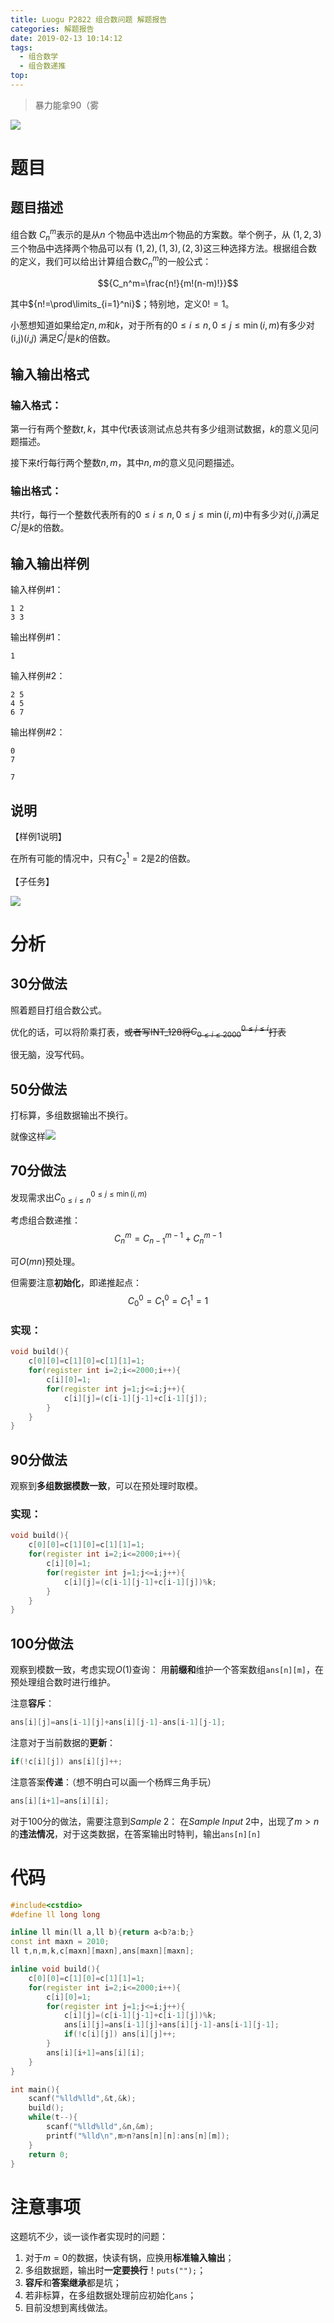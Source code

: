 ```yaml
---
title: Luogu P2822 组合数问题 解题报告
categories: 解题报告
date: 2019-02-13 10:14:12
tags: 
  - 组合数学
  - 组合数递推
top: 
---
```


> 暴力能拿90（雾

<!--more-->

![](https://i.loli.net/2019/02/13/5c637f8a0d9b4.jpg)

# 题目

## 题目描述

组合数 ${C_n^m}$表示的是从${n}$ 个物品中选出${m}$个物品的方案数。举个例子，从 ${(1,2,3)}$三个物品中选择两个物品可以有 ${(1,2),(1,3),(2,3)}$这三种选择方法。根据组合数的定义，我们可以给出计算组合数${C_n^m}$的一般公式：

$${C_n^m=\frac{n!}{m!(n-m)!}}$$

其中${n!=\prod\limits_{i=1}^ni}$；特别地，定义${0!=1}$。

小葱想知道如果给定${n,m}$和${k}$，对于所有的${0\leq i\leq n,0\leq j\leq \min \left ( i, m \right )}$有多少对 (i,j)(*i*,*j*) 满足${C_i^j}$是${k}$的倍数。

## 输入输出格式

### 输入格式：

第一行有两个整数${t,k}$，其中代${t}$表该测试点总共有多少组测试数据，${k}$的意义见问题描述。

接下来${t}$行每行两个整数${n,m}$，其中${ n,m}$的意义见问题描述。

### 输出格式：

共$t$行，每行一个整数代表所有的$0\leq i\leq n,0\leq j\leq \min \left ( i, m \right )$中有多少对$(i,j)$满足$C_i^j$是$k$的倍数。

## 输入输出样例

输入样例#1：

```
1 2
3 3
```

输出样例#1：

```
1
```

输入样例#2：

```
2 5
4 5
6 7
```

输出样例#2：

```
0
7
```

```
7
```

## 说明

【样例1说明】

在所有可能的情况中，只有$C_2^1 = 2$是2的倍数。

【子任务】

![](https://cdn.luogu.org/upload/pic/3457.png)

# 分析

## 30分做法

照着题目打组合数公式。

优化的话，可以将阶乘打表，~~或者写INT_128将$C_{0\le i\le 2000}^{0\le j \le i}$打表~~

很无脑，没写代码。

## 50分做法

打标算，多组数据输出不换行。

就像这样![](https://i.loli.net/2019/02/13/5c63845df123d.png)

## 70分做法

发现需求出$C_{0\le i\le n}^{0\le j\le \min(i,m)}$  

考虑组合数递推：
$$ C^m_n=C^{m-1}_{n-1}+C^{m-1}_n$$

可${O(mn)}$预处理。

但需要注意**初始化**，即递推起点：
$${C_0^0=C_1^0=C_1^1=1}$$

### 实现：

```c++
void build(){
    c[0][0]=c[1][0]=c[1][1]=1;
    for(register int i=2;i<=2000;i++){
        c[i][0]=1;
        for(register int j=1;j<=i;j++){
            c[i][j]=(c[i-1][j-1]+c[i-1][j]);
        }
    }
}
```

## 90分做法

观察到**多组数据模数一致**，可以在预处理时取模。

### 实现：

```c++
void build(){
    c[0][0]=c[1][0]=c[1][1]=1;
    for(register int i=2;i<=2000;i++){
        c[i][0]=1;
        for(register int j=1;j<=i;j++){
            c[i][j]=(c[i-1][j-1]+c[i-1][j])%k;
        }
    }
}
```

## 100分做法

观察到模数一致，考虑实现${O(1)}$查询：
用**前缀和**维护一个答案数组`ans[n][m]`，在预处理组合数时进行维护。

注意**容斥**：

```c++
ans[i][j]=ans[i-1][j]+ans[i][j-1]-ans[i-1][j-1];
```

注意对于当前数据的**更新**：

```c++
if(!c[i][j]) ans[i][j]++;
```

注意答案**传递**：（想不明白可以画一个杨辉三角手玩）

```c++
ans[i][i+1]=ans[i][i];
```

对于100分的做法，需要注意到$Sample\;2$：
在$Sample\; Input\; 2$中，出现了$m>n$的**违法情况**，对于这类数据，在答案输出时特判，输出`ans[n][n]`

# 代码

```c++
#include<cstdio>
#define ll long long

inline ll min(ll a,ll b){return a<b?a:b;}
const int maxn = 2010;
ll t,n,m,k,c[maxn][maxn],ans[maxn][maxn];

inline void build(){
    c[0][0]=c[1][0]=c[1][1]=1;
    for(register int i=2;i<=2000;i++){
        c[i][0]=1;
        for(register int j=1;j<=i;j++){
            c[i][j]=(c[i-1][j-1]+c[i-1][j])%k;
            ans[i][j]=ans[i-1][j]+ans[i][j-1]-ans[i-1][j-1];
            if(!c[i][j]) ans[i][j]++;
        }
        ans[i][i+1]=ans[i][i];
    }
}

int main(){	
    scanf("%lld%lld",&t,&k);
    build();
    while(t--){
        scanf("%lld%lld",&n,&m);
        printf("%lld\n",m>n?ans[n][n]:ans[n][m]);
    }
    return 0;
}
```

# 注意事项

这题坑不少，谈一谈作者实现时的问题：

1. 对于$m=0$的数据，快读有锅，应换用**标准输入输出**；
2. 多组数据题，输出时**一定要换行**！`puts("");`；
3. **容斥**和**答案继承**都是坑；
4. 若非标算，在多组数据处理前应初始化`ans`；
5. 目前没想到离线做法。